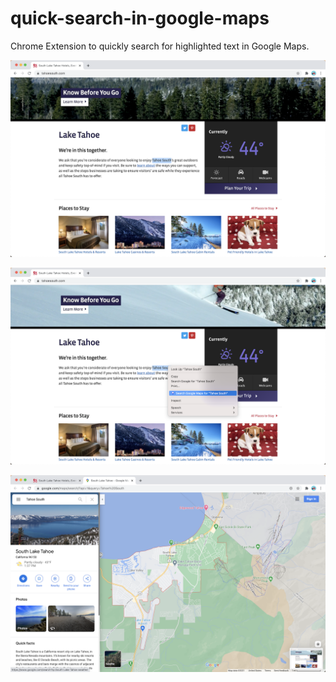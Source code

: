 # quick-search-in-google-maps
Chrome Extension to quickly search for highlighted text in Google Maps.

![screenshot_1](./images/screenshot_1.png?raw=true "Screenshot 1")

![screenshot_2](./images/screenshot_2.png?raw=true "Screenshot 2")

![screenshot_3](./images/screenshot_3.png?raw=true "Screenshot 3")
